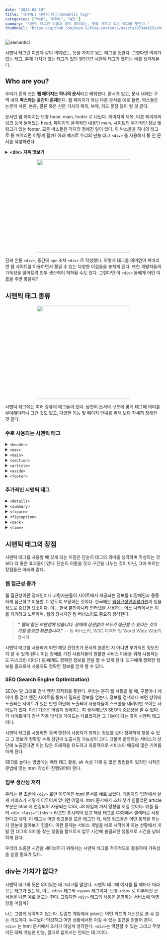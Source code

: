 ```yaml
---
date: "2024-03-19"
title: "[HTML] 시맨틱 태그(Semantic tag)"
categories: ["Web", "HTML", "WIL"]
summary: "시맨틱 태그란 이름과 같이 의미있는, 뜻을 가지고 있는 태그를 뜻한다."
thumbnail: "https://github.com/Haze-S/blog-contents/assets/87344625/e9c05255-e28c-453e-9933-03cc98c1e541"
---
```


![semantic1](https://github.com/Haze-S/blog-contents/assets/87344625/e9c05255-e28c-453e-9933-03cc98c1e541)

시맨틱 태그란 이름과 같이 의미있는, 뜻을 가지고 있는 태그를 뜻한다.
그렇다면 의미가 없는 태그, 존재 가치가 없는 태그가 있단 말인가? 시맨틱 태그가 뜻하는 바를 생각해본다.

## Who are you?

우리가 흔히 쓰는 **웹 페이지는 하나의 문서**라고 배워왔다. 문서가 있고, 문서 내에는 구역 내지 **박스라는 공간이 존재**한다. 웹 페이지가 아닌 다른 문서를 예로 들면, 박스들은 논문의 서론, 본론, 결론 혹은 신문 기사의 제목, 부제, 리드 문장 등이 될 것 같다.

문서인 웹 페이지는 보통 head, main, footer 로 나뉜다. 페이지의 제목, 다른 페이지의 링크 등이 들어있는 head, 페이지의 본격적인 내용인 main, 사이트의 부가적인 정보 및 링크가 있는 footer. 모든 박스들은 각자의 정해진 일이 있다. 이 박스들을 하나의 태그로 퉁 쳐버리면 어떻게 될까? 아래 예시로 우리의 만능 태그 `<div>` 를 사용해서 퉁 친 문서를 작성해봤다.

<details>
<summary><b>&ltdiv&gt 지옥 맛보기</b></summary>
<div markdown="1">

```html
<body>
  <div id="header">
    <div class="nav"></div>
    <div class="figure">
      <div class="figcaption"></div>
    </div>
  </div>
  <div id="main">
    <div class="section">
      <div class="article">
        <div class="time"></div>
        <div class="mark"></div>
        <div class="details">
          <div class="p_tag">
            <div class="summary"></div>
          </div>
        </div>
      </div>
      <div class="figure">
        <div class="figcaption"></div>
      </div>
    </div>
    <div class="section">
      <div class="article">
        <div class="time"></div>
        <div class="mark"></div>
        <div class="details">
          <div class="p_tag">
            <div class="summary"></div>
          </div>
        </div>
      </div>
      <div class="figure">
        <div class="figcaption"></div>
      </div>
    </div>
  </div>
  <div id="aside">
    <div class="article">
      <div class="details">
        <div class="summary"></div>
      </div>
      <div class="figcaption"></div>
    </div>
  </div>
  <div id="footer">
    <div class="nav"></div>
    <div class="figure">
      <div class="figcaption"></div>
    </div>
  </div>
</body>
```

</div>
</details>

<p align="center">
  <img src="https://github.com/Haze-S/blog-contents/assets/87344625/e93de4a1-e9a4-400e-9dea-1eaaf1204555" width="300" />
</p>

진짜 온통 `<div>`, 중간에 `<p>` 조차 `<div>` 로 작성했다. 이렇게 태그를 의미없이 써버리면 웹 사이트를 이용하면서 챙길 수 있는 다양한 이점들을 놓치게 된다. 또한 개발자들의 가독성을 떨어트려 업무 생산력이 저하될 수도 있다. 그렇다면 이 `<div>` 들에게 어떤 이름을 주면 좋을까?

## 시맨틱 태그 종류

<p align="center">
  <img src="https://github.com/Haze-S/blog-contents/assets/87344625/56a112f2-58d2-4d25-a868-b6012821240d" width="300"/>
</p>

시맨틱 태그에는 여러 종류의 태그들이 있다. 당연히 문서의 구조에 맞게 태그에 의미를 부여해야하니 그런 것도 있고, 다양한 기능 및 페이지 안내를 위해 보다 자세히 정해진 것 같다.

### 주로 사용되는 시맨틱 태그

<details>
<summary><code>&ltheader&gt</code></summary>
<div markdown="1">

- 문서의 머릿글을 담당한다.
- 웹 페이지에서 로고나 광고 배너, 로그인 링크 등을 삽입한다.

</div>
</details>

<details>
<summary><code>&ltnav&gt</code></summary>
<div markdown="1">

- navigation 의 약자로 웹 사이트를 ‘항해’할 때 사용된다.
- 웹 사이트에서 각종 페이지의 링크들을 넣어 다른 페이지로 이동할 때 사용된다.

</div>
</details>

<details>
<summary><code>&ltmain&gt</code></summary>
<div markdown="1">

- 문서의 본론, 해당 페이지의 주요 내용을 담당한다.
- 주요 내용을 한 곳에 모은 큰 틀이라 생각하면 되겠다.

</div>
</details>

<details>
<summary><code>&ltsection&gt</code></summary>
<div markdown="1">

- 본론 안에서 한 구간을 담당하는 태그이다.
- 논문에도 본론 안에 목차가 있듯이 하나의 목차를 담당하는 구간이다.

</div>
</details>

<details>
<summary><code>&ltarticle&gt</code></summary>
<div markdown="1">

- 해당 태그안의 내용은 그 내용만으로 하나의 문서가 완성된다.
- 따라서 본문 안에 넣어 사용해도 되고 따로 `<article>`만 사용해도 된다.

</div>
</details>

<details>
<summary><code>&ltaside&gt</code></summary>
<div markdown="1">

- 본문과 직접적인 내용은 아니지만 연관된 부가적인 내용을 쓸 때 사용된다.
- 보통 웹 사이트에선 사이드 메뉴 바로 이용이 되곤 한다.

</div>
</details>

<details>
<summary><code>&ltfooter&gt</code></summary>
<div markdown="1">

- 문서의 바닥글을 담당한다.
- 웹 사이트의 약관이나 채용 링크 등 본문의 내용과 관련은 없지만 이용에 필요한 내용을 넣는다.

</div>
</details>

### 추가적인 시맨틱 태그

<details>
<summary><code>&ltdetails&gt</code></summary>
<div markdown="1">

![semantic4](https://github.com/Haze-S/blog-contents/assets/87344625/9e510239-1310-49a9-90bb-ed37ea83f211)

- 해당 태그는 ‘열림’상태일 때 정보가 표기되는 태그이다.
- `<summary>` 태그에 정보의 이름(제목)을 넣고 사용한다.

</div>
</details>

<details>
<summary><code>&ltsummary&gt</code></summary>
<div markdown="1">

- `<details>` 태그 안에 작성되어 해당 정보의 이름을 담당한다.

</div>
</details>

<details>
<summary><code>&ltfigure&gt</code></summary>
<div markdown="1">

![semantic5](https://github.com/Haze-S/blog-contents/assets/87344625/94ff9c6c-fa0e-43b3-af88-c607115a2327)

- 하나의 독립적인 컨텐츠(이미지, 영상 등)를 표현한다.
- `<figcaption>` 태그를 이용해 해당 컨텐츠에 설명을 쓸 수 있다.

</div>
</details>

<details>
<summary><code>&ltfigcaption&gt</code></summary>
<div markdown="1">

- `<figure>` 태그 안에 작성되어 해당 요소의 설명을 담당한다.
- 이미지의 캡션과 같은 일을 한다.

</div>
</details>

<details>
<summary><code>&ltmark&gt</code></summary>
<div markdown="1">

- 내용 안에서 중요한 부분에 하이라이트를 표시한다.
- 책에 형광펜으로 줄을 긋는 것과 유사하다.

</div>
</details>

<details>
<summary><code>&lttime&gt</code></summary>
<div markdown="1">

- 시간의 특정 지점 혹은 구간을 나타낼 때 사용한다.
- 보다 적절한 검색 결과나 알림 같은 특정 기능을 구현할 때 사용된다.

</div>
</details>

## 시맨틱 태그의 장점

시맨틱 태그를 사용할 때 갖게 되는 이점은 단순히 태그의 의미를 생각하며 작성하는 것 보다 더 좋은 효과들이 있다. 단순히 이름을 짓고 구간을 나누는 것이 아닌, 그에 따르는 장점들은 아래와 같다.

### 웹 접근성 증가

웹 접근성이란 장애인이나 고령자분들이 사이트에서 제공되는 정보를 비장애인과 동등하게 접근하고 이용할 수 있도록 보장하는 것이다. 한국에는 [웹접근성인증평가원](https://www.wa.or.kr/index.asp)이 있을 정도로 중요한 요소이다. 이는 한국 뿐만아니라 인터넷을 사용하는 어느 나라에서든 이를 지키려고 노력하며, 웹의 창시자인 팀 버너스리도 중요히 생각한다.

> **_“ 웹의 힘은 보편성에 있습니다.
> 장애에 상관없이 모두가 접근할 수 있다는 것이 가장 중요한 부분입니다.”_**
> -- 팀 버너스리, W3C 디렉터 및 World Wide Web의 창시자

시맨틱 태그를 사용하게 되면 해당 컨텐츠가 문서의 본론인 지 아니면 부가적인 정보인 지 알 수 있게 된다. 이는 장애를 가진 사용자들이 원활한 서비스 이용을 위해 사용하는 도구(스크린 리더기 등)에게도 정확한 정보를 전달 할 수 있게 된다. 도구에게 정확한 정보를 줌으로서 사용자도 정확한 정보를 얻게 할 수 있다.

### SEO (Search Engine Optimization)

SEO는 말 그대로 검색 엔진 최적화를 뜻한다. 우리는 흔히 웹 서핑을 할 때, 구글이나 네이버 등 검색 엔진 사이트를 통해서 필요한 정보를 얻는다. 정보를 검색하다 보면 상위에 노출되는 사이트가 있는 반면 하단에 노출되어 사용자들이 스크롤을 내려야만 보이는 사이트가 있다. 이런 기준은 어떻게 정해지는 지 생각해보면 SEO의 중요성을 알 수 있다. 각 사이트마다 검색 작동 방식과 가이드는 다르겠지만 그 기본이 되는 것이 시맨틱 태그이다.

시맨틱 태그를 사용하면 검색 엔진이 사용자가 원하는 정보를 보다 정확하게 찾을 수 있고 그 정보가 정확할 수록 상단에 노출시킬 가능성이 크다. 더불어 운영하는 서비스가 상단에 노출된다면 이는 많은 트래픽을 유도하고 최종적으로 서비스의 매출에 많은 기여를 하게 된다.

SEO를 높이는 방법에는 메타 태그 활용, alt 속성 기재 등 많은 방법들이 있지만 시작은 문법에 맞는 html 작성이 진행되어야 한다.

### 업무 생산성 저하

우리는 글 초반에 `<div>` 로만 이루어진 html 문서를 예로 보았다. 개발자의 입장에서 실제 서비스가 저렇게 이루어져 있다면 어떨까. html 문서에서 조차 찾기 힘들었던 article 부분은 html 에 연결되어 사용되는 CSS, JS 파일에 까지 영향을 끼칠 것이다. 예를 들어 `<div class="links">` 라고만 표시되어 있고 해당 태그를 CSS에서 셀렉터로 사용한다고 치자. 이 태그는 어떤 링크들을 모은 태그인 지, 해당 링크들은 어떤 동작을 하는 지 한눈에 알아보기 힘들다. 이런 문제는 서비스 개발을 바로 시작해야 하는 상황에서 개발 전 태그의 의미를 찾는 행동을 함으로서 업무 시간에 불필요한 행동으로 시간을 낭비하게 된다.

우리의 소중한 시간을 세이브하기 위해서는 시맨틱 태그를 적극적으로 활용하여 가독성을 높일 필요가 있다.

## div는 가치가 없다?

시맨틱 태그의 뜻은 의미있는 태그라고들 말한다. 시맨틱 태그에 예시를 들 때마다 따라오는 태그가 있는데, 이는 `<div>` 태그와 `<span>` 태그이다. 보통 `<div>` 로 이루어진 문서들을 나쁜 예로 들고는 한다. 그렇다면 `<div>` 태그의 사용은 운영하는 서비스에 악영향을 미칠까?

나는 그렇게 생각되지 않는다. 트럼프 게임에서 joker는 어떤 카드의 대신으로 쓸 수 있는 카드이다. 누구보다 막강하고 어떤 상황에서든 이길 수 있는 조건을 만들어 준다. `<div>` 는 html 문서에서 조커가 아닐까 생각한다. `<div>`는 역전할 수 있는 그리고 무엇이든 대체 가능한 만능, 절대로 없어서는 안되는 태그이다.
